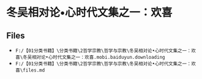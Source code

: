 # 冬吴相对论•心时代文集之一：欢喜

## Files

- `F:/【01分类书籍】\分类书籍\2哲学宗教\哲学与宗教\冬吴相对论•心时代文集之一：欢喜\冬吴相对论•心时代文集之一：欢喜.mobi.baiduyun.downloading`
- `F:/【01分类书籍】\分类书籍\2哲学宗教\哲学与宗教\冬吴相对论•心时代文集之一：欢喜\files.md`
